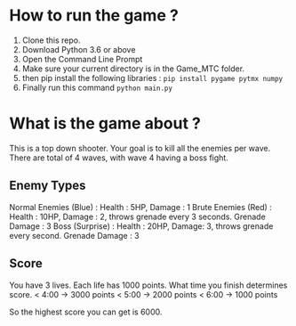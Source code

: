 # How to run the game ?
1) Clone this repo.
2) Download Python 3.6 or above
3) Open the Command Line Prompt
4) Make sure your current directory is in the Game_MTC folder.
5) then pip install the following libraries :
   `pip install pygame pytmx numpy`
6) Finally run this command
   `python main.py`

# What is the game about ?
This is a top down shooter. Your goal is to kill all the enemies per wave. There are total of 4 waves, with wave 4 having a boss fight.

## Enemy Types
Normal Enemies (Blue) : Health : 5HP, Damage : 1 
Brute Enemies (Red) : Health : 10HP, Damage : 2, throws grenade every 3 seconds. Grenade Damage : 3
Boss (Surprise) : Health : 20HP, Damage: 3, throws grenade every second. Grenade Damage : 3

## Score 
You have 3 lives. Each life has 1000 points.
What time you finish determines score.
< 4:00 -> 3000 points
< 5:00 -> 2000 points
< 6:00 -> 1000 points

So the highest score you can get is 6000.


